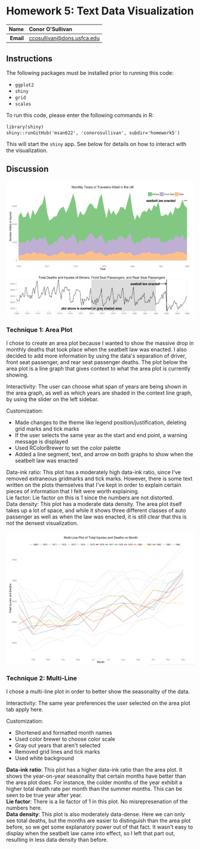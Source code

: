 Homework 5: Text Data Visualization
==============================

| **Name**  | Conor O'Sullivan  |
|----------:|:-------------|
| **Email** | ccosullivan@dons.usfca.edu |

## Instructions ##

The following packages must be installed prior to running this code:

- `ggplot2`
- `shiny`
- `grid`
- `scales`


To run this code, please enter the following commands in R:

```
library(shiny)
shiny::runGitHub('msan622', 'conorosullivan', subdir='homework5')
```

This will start the `shiny` app. See below for details on how to interact with the visualization.

## Discussion ##

![IMAGE](AreaPlot.png)

### Technique 1: Area Plot

I chose to create an area plot because I wanted to show the massive drop in monthly deaths that took place when the seatbelt law was enacted. I also decided to add more information by using the data's separation of driver, front seat passenger, and rear seat passenger deaths. The plot below the area plot is a line graph that gives context to what the area plot is currently showing. 

Interactivity:
The user can choose what span of years are being shown in the area graph, as well as which years are shaded in the context line graph, by using the slider on the left sidebar.

Customization:
- Made changes to the theme like legend position/justification, deleting grid marks and tick marks
- If the user selects the same year as the start and end point, a warning message is displayed
- Used RColorBrewer to set the color palette
- Added a line segment, text, and arrow on both graphs to show when the seatbelt law was enacted

Data-ink ratio: This plot has a moderately high data-ink ratio, since I've removed extraneous gridmarks and tick marks. However, there is some text written on the plots themselves that I've kept in order to explain certain pieces of information that I felt were worth explaining.  
Lie factor: Lie factor on this is 1 since the numbers are not distorted.  
Data density: This plot has a moderate data density. The area plot itself takes up a lot of space, and while it shows three different classes of auto passenger as well as when the law was enacted, it is still clear that this is not the densest visualization.

![IMAGE](multiline.png)

### Technique 2: Multi-Line

I chose a multi-line plot in order to better show the seasonality of the data.

Interactivity:
The same year preferences the user selected on the area plot tab apply here.

Customization:
- Shortened and formatted month names
- Used color brewer to choose color scale
- Gray out years that aren't selected
- Removed grid lines and tick marks
- Used white background

**Data-ink ratio**: This plot has a higher data-ink ratio than the area plot. It shows the year-on-year seasonality that certain months have better than the area plot does. For instance, the colder months of the year exhibit a higher total death rate per month than the summer months. This can be seen to be true year after year.  
**Lie factor**: There is a lie factor of 1 in this plot. No misrepresenation of the numbers here.  
**Data density**: This plot is also moderately data-dense. Here we can only see total deaths, but the months are easier to distinguish than the area plot before, so we get some explanatory power out of that fact. It wasn't easy to display when the seatbelt law came into effect, so I left that part out, resulting in less data density than before.

